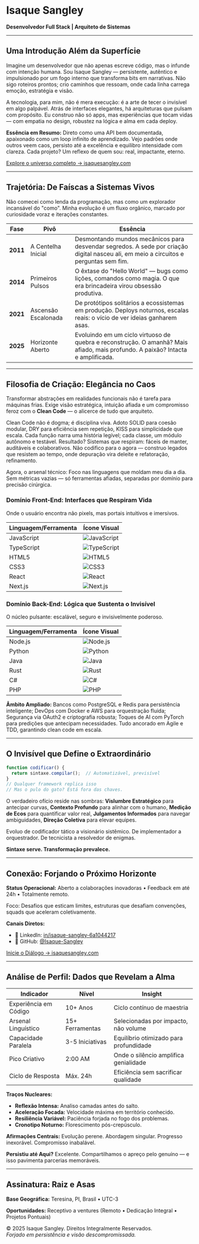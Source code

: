 # Isaque Sangley  
**Desenvolvedor Full Stack | Arquiteto de Sistemas**  

---

## Uma Introdução Além da Superfície  
Imagine um desenvolvedor que não apenas escreve código, mas o infunde com intenção humana. Sou Isaque Sangley — persistente, autêntico e impulsionado por um fogo interno que transforma bits em narrativas. Não sigo roteiros prontos; crio caminhos que ressoam, onde cada linha carrega emoção, estratégia e visão.  

A tecnologia, para mim, não é mera execução: é a arte de tecer o invisível em algo palpável. Atrás de interfaces elegantes, há arquiteturas que pulsam com propósito. Eu construo não só apps, mas experiências que tocam vidas — com empatia no design, robustez na lógica e alma em cada deploy.  

**Essência em Resumo:** Direto como uma API bem documentada, apaixonado como um loop infinito de aprendizado. Vejo padrões onde outros veem caos, persisto até a excelência e equilibro intensidade com clareza. Cada projeto? Um reflexo de quem sou: real, impactante, eterno.  

[Explore o universo completo → isaquesangley.com](https://isaquesangley.com)  

---

## Trajetória: De Faíscas a Sistemas Vivos  
Não comecei como lenda da programação, mas como um explorador incansável do "como". Minha evolução é um fluxo orgânico, marcado por curiosidade voraz e iterações constantes.  

| Fase | Pivô | Essência |  
|------|------|----------|  
| **2011** | A Centelha Inicial | Desmontando mundos mecânicos para desvendar segredos. A sede por criação digital nasceu ali, em meio a circuitos e perguntas sem fim. |  
| **2014** | Primeiros Pulsos | O êxtase do "Hello World" — bugs como lições, comandos como magia. O que era brincadeira virou obsessão produtiva. |  
| **2021** | Ascensão Escalonada | De protótipos solitários a ecossistemas em produção. Deploys noturnos, escalas reais: o vício de ver ideias ganharem asas. |  
| **2025** | Horizonte Aberto | Evoluindo em um ciclo virtuoso de quebra e reconstrução. O amanhã? Mais afiado, mais profundo. A paixão? Intacta e amplificada. |  

---

## Filosofia de Criação: Elegância no Caos  
Transformar abstrações em realidades funcionais não é tarefa para máquinas frias. Exige visão estratégica, intuição afiada e um compromisso feroz com o **Clean Code** — o alicerce de tudo que arquiteto.  

Clean Code não é dogma; é disciplina viva. Adoto SOLID para coesão modular, DRY para eficiência sem repetição, KISS para simplicidade que escala. Cada função narra uma história legível; cada classe, um módulo autônomo e testável. Resultado? Sistemas que respiram: fáceis de manter, auditáveis e colaborativos. Não codifico para o agora — construo legados que resistem ao tempo, onde depuração vira deleite e refatoração, refinamento.  

Agora, o arsenal técnico: Foco nas linguagens que moldam meu dia a dia. Sem métricas vazias — só ferramentas afiadas, separadas por domínio para precisão cirúrgica.  

### Domínio Front-End: Interfaces que Respiram Vida  
Onde o usuário encontra não pixels, mas portais intuitivos e imersivos.  

| Linguagem/Ferramenta | Ícone Visual |  
|----------------------|--------------|  
| JavaScript | ![JavaScript](https://img.shields.io/badge/JavaScript-F7DF1E?style=for-the-badge&logo=javascript&logoColor=black) |  
| TypeScript | ![TypeScript](https://img.shields.io/badge/TypeScript-007ACC?style=for-the-badge&logo=typescript&logoColor=white) |  
| HTML5 | ![HTML5](https://img.shields.io/badge/HTML5-E34F26?style=for-the-badge&logo=html5&logoColor=white) |  
| CSS3 | ![CSS3](https://img.shields.io/badge/CSS3-1572B6?style=for-the-badge&logo=css3&logoColor=white) |  
| React | ![React](https://img.shields.io/badge/React-20232A?style=for-the-badge&logo=react&logoColor=61DAFB) |  
| Next.js | ![Next.js](https://img.shields.io/badge/Next.js-000000?style=for-the-badge&logo=next.js&logoColor=white) |  

### Domínio Back-End: Lógica que Sustenta o Invisível  
O núcleo pulsante: escalável, seguro e invisivelmente poderoso.  

| Linguagem/Ferramenta | Ícone Visual |  
|----------------------|--------------|  
| Node.js | ![Node.js](https://img.shields.io/badge/Node.js-43853D?style=for-the-badge&logo=node.js&logoColor=white) |  
| Python | ![Python](https://img.shields.io/badge/Python-3776AB?style=for-the-badge&logo=python&logoColor=white) |  
| Java | ![Java](https://img.shields.io/badge/Java-ED8B00?style=for-the-badge&logo=java&logoColor=white) |  
| Rust | ![Rust](https://img.shields.io/badge/Rust-000000?style=for-the-badge&logo=rust&logoColor=white) |  
| C# | ![C#](https://img.shields.io/badge/C%23-239120?style=for-the-badge&logo=c-sharp&logoColor=white) |  
| PHP | ![PHP](https://img.shields.io/badge/PHP-777BB4?style=for-the-badge&logo=php&logoColor=white) |  

**Âmbito Ampliado:** Bancos como PostgreSQL e Redis para persistência inteligente; DevOps com Docker e AWS para orquestração fluida; Segurança via OAuth2 e criptografia robusta; Toques de AI com PyTorch para predições que antecipam necessidades. Tudo ancorado em Agile e TDD, garantindo clean code em escala.  

---

## O Invisível que Define o Extraordinário  
```javascript
function codificar() {
  return sintaxe.compilar();  // Automatizável, previsível
}
// Qualquer framework replica isso
// Mas o pulo do gato? Está fora das chaves.
```
O verdadeiro ofício reside nas sombras: **Vislumbre Estratégico** para antecipar curvas, **Contexto Profundo** para alinhar com o humano, **Medição de Ecos** para quantificar valor real, **Julgamentos Informados** para navegar ambiguidades, **Direção Coletiva** para elevar equipes.  

Evoluo de codificador tático a visionário sistêmico. De implementador a orquestrador. De tecnicista a resolvedor de enigmas.  

**Sintaxe serve. Transformação prevalece.**  

---

## Conexão: Forjando o Próximo Horizonte  
**Status Operacional:** Aberto a colaborações inovadoras • Feedback em até 24h • Totalmente remoto.  

Foco: Desafios que esticam limites, estruturas que desafiam convenções, squads que aceleram coletivamente.  

**Canais Diretos:**  
- 💼 LinkedIn: [in/isaque-sangley-6a1044217](https://www.linkedin.com/in/isaque-sangley-6a1044217)  
- 🐙 GitHub: [@Isaque-Sangley](https://github.com/Isaque-Sangley)  

[Inicie o Diálogo → isaquesangley.com](https://isaquesangley.com)  

---

## Análise de Perfil: Dados que Revelam a Alma  

| Indicador | Nível | Insight |  
|-----------|-------|---------|  
| Experiência em Código | 10+ Anos | Ciclo contínuo de maestria |  
| Arsenal Linguístico | 15+ Ferramentas | Selecionadas por impacto, não volume |  
| Capacidade Paralela | 3-5 Iniciativas | Equilíbrio otimizado para profundidade |  
| Pico Criativo | 2:00 AM | Onde o silêncio amplifica genialidade |  
| Ciclo de Resposta | Máx. 24h | Eficiência sem sacrificar qualidade |  

**Traços Nucleares:**  
- **Reflexão Intensa:** Analiso camadas antes do salto.  
- **Aceleração Focada:** Velocidade máxima em território conhecido.  
- **Resiliência Variável:** Paciência forjada no fogo dos problemas.  
- **Cronotipo Noturno:** Florescimento pós-crepúsculo.  

**Afirmações Centrais:** Evolução perene. Abordagem singular. Progresso inexorável. Compromisso inabalável.  

**Persistiu até Aqui?** Excelente. Compartilhamos o apreço pelo genuíno — e isso pavimenta parcerias memoráveis.  

---

## Assinatura: Raiz e Asas  
**Base Geográfica:** Teresina, PI, Brasil • UTC-3  

**Oportunidades:** Receptivo a ventures (Remoto • Dedicação Integral • Projetos Pontuais)  

© 2025 Isaque Sangley. Direitos Integralmente Reservados.  
*Forjado em persistência e visão descompromissada.*
